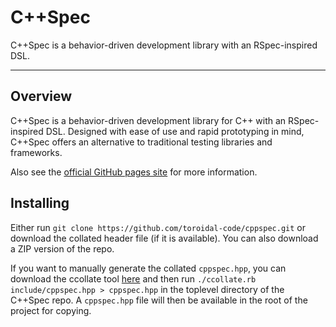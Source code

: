 # C++Spec

C++Spec is a behavior-driven development library with an RSpec-inspired DSL.

-------------------------------------------------------------------------------

## Overview ##

C++Spec is a behavior-driven development library for C++ with an RSpec-inspired DSL. Designed with ease of use and rapid prototyping in mind, C++Spec offers an alternative to traditional testing libraries and frameworks.

Also see the [official GitHub pages site](http://toroidal-code.github.io/cppspec/) for more 
information.

## Installing ##

Either run `git clone https://github.com/toroidal-code/cppspec.git` or download the collated header
file (if it is available). You can also download a ZIP version of the repo.

If you want to manually generate the collated `cppspec.hpp`, you can download the ccollate tool [here](https://raw.githubusercontent.com/toroidal-code/ccollate/master/ccollate.rb) and then run `./ccollate.rb include/cppspec.hpp > cppspec.hpp` in the 
toplevel directory of the C++Spec repo. A `cppspec.hpp` file will then be 
available in the root of the project for copying.
